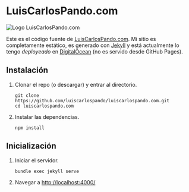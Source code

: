 # LuisCarlosPando.com

![Logo LuisCarlosPando.com](https://luiscarlospando.com/assets/images/logo.png)

Este es el código fuente de [LuisCarlosPando.com][1]. Mi sitio es completamente estático, es generado con [Jekyll][2] y está actualmente lo tengo *deployeado* en [DigitalOcean][3] (no es servido desde GitHub Pages).

## Instalación

1. Clonar el repo (o descargar) y entrar al directorio.
   
   ```
   git clone https://github.com/luiscarlospando/luiscarlospando.com.git
   cd luiscarlospando.com
   ```

1. Instalar las dependencias.
   
   ```
   npm install
   ```

## Inicialización

1. Iniciar el servidor.
   
   ```
   bundle exec jekyll serve
   ```

1. Navegar a [http://localhost:4000/][4]

[1]: https://luiscarlospando.com
[2]: http://jekyllrb.com/
[3]: https://m.do.co/c/03bd95f889e7
[4]: http://localhost:4000/